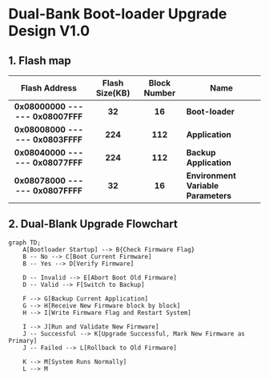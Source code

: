 # Dual-Bank Boot-loader Upgrade Design V1.0

## 1. Flash map

|          Flash Address           | Flash Size(KB) | Block Number | Name                                |
| :------------------------------: | :------------: | :----------: | ----------------------------------- |
| **0x08000000 ------ 0x08007FFF** |     **32**     |    **16**    | **Boot-loader**                     |
| **0x08008000 ------ 0x0803FFFF** |    **224**     |   **112**    | **Application**                     |
| **0x08040000 ------ 0x08077FFF** |    **224**     |   **112**    | **Backup Application**              |
| **0x08078000 ------ 0x0807FFFF** |     **32**     |    **16**    | **Environment Variable Parameters** |

## 2. Dual-Blank Upgrade Flowchart

```mermaid
graph TD;
    A[Bootloader Startup] --> B{Check Firmware Flag}
    B -- No --> C[Boot Current Firmware]
    B -- Yes --> D[Verify Firmware]
    
    D -- Invalid --> E[Abort Boot Old Firmware]
    D -- Valid --> F[Switch to Backup]
    
    F --> G[Backup Current Application]
    G --> H[Receive New Firmware block by block]
    H --> I[Write Firmware Flag and Restart System]
    
    I --> J[Run and Validate New Firmware]
    J -- Successful --> K[Upgrade Successful, Mark New Firmware as Primary]
    J -- Failed --> L[Rollback to Old Firmware]
    
    K --> M[System Runs Normally]
    L --> M